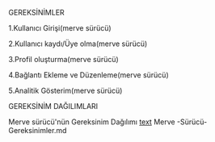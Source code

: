 GEREKSİNİMLER

1.Kullanıcı Girişi(merve sürücü)

2.Kullanıcı kaydı/Üye olma(merve sürücü)

3.Profil oluşturma(merve sürücü)

4.Bağlantı Ekleme ve Düzenleme(merve sürücü)

5.Analitik Gösterim(merve sürücü)

GEREKSİNİM DAĞILIMLARI

Merve sürücü'nün Gereksinim Dağılımı
[text](<Merve -Sürücü-Gereksinimler.md>)
Merve -Sürücü-Gereksinimler.md






